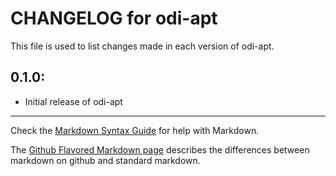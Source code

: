 # CHANGELOG for odi-apt

This file is used to list changes made in each version of odi-apt.

## 0.1.0:

* Initial release of odi-apt

- - -
Check the [Markdown Syntax Guide](http://daringfireball.net/projects/markdown/syntax) for help with Markdown.

The [Github Flavored Markdown page](http://github.github.com/github-flavored-markdown/) describes the differences between markdown on github and standard markdown.
